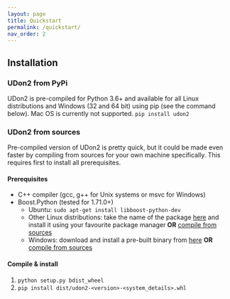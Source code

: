 ```yaml
---
layout: page
title: Quickstart
permalink: /quickstart/
nav_order: 2
---
```


## Installation
### UDon2 from PyPi
UDon2 is pre-compiled for Python 3.6+ and available for all Linux distributions and Windows (32 and 64 bit) using pip (see the command below). Mac OS is currently not supported. 
`pip install udon2`

### UDon2 from sources
Pre-compiled version of UDon2 is pretty quick, but it could be made even faster by compiling from sources for your own machine specifically. This requires first to install all prerequisites.
#### Prerequisites
- C++ compiler (gcc, g++ for Unix systems or msvc for Windows)
- Boost.Python (tested for 1.71.0+)
    - Ubuntu: `sudo apt-get install libboost-python-dev`
    - Other Linux distributions: take the name of the package [here](https://pkgs.org/search/?q=boost-python) and install it using your favourite package manager **OR** [compile from sources](https://www.boost.org/doc/libs/1_74_0/libs/python/doc/html/building/installing_boost_python_on_your_.html)
    - Windows: download and install a pre-built binary from [here](https://sourceforge.net/projects/boost/files/boost-binaries/) **OR** [compile from sources](https://www.boost.org/doc/libs/1_74_0/libs/python/doc/html/building/installing_boost_python_on_your_.html)

#### Compile & install
1. `python setup.py bdist_wheel`
2. `pip install dist/udon2-<version>-<system_details>.whl`
